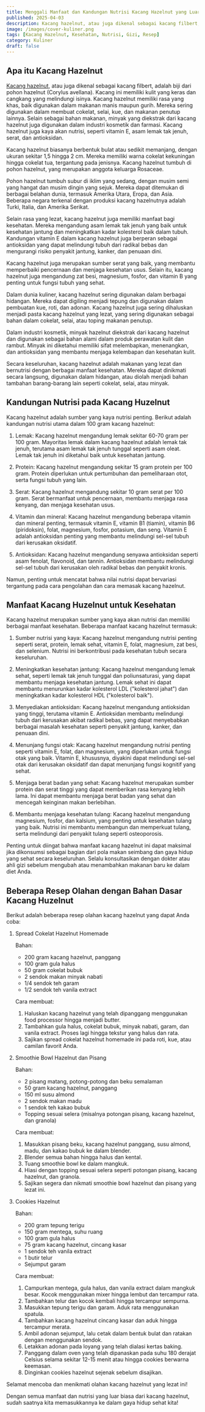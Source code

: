 ```yaml
---
title: Menggali Manfaat dan Kandungan Nutrisi Kacang Hazelnut yang Luar Biasa
published: 2025-04-03
description: Kacang hazelnut, atau juga dikenal sebagai kacang filbert, adalah biji dari pohon hazelnut (Corylus avellana). Kacang ini memiliki kulit yang keras dan cangkang yang melindungi isinya.
image: /images/cover-kuliner.png
tags: [Kacang Hazelnut, Kesehatan, Nutrisi, Gizi, Resep]
category: Kuliner
draft: false
---
```


## Apa itu Kacang Hazelnut 

[Kacang hazelnut](https://id.m.wikipedia.org/wiki/Kacang_bunduk), atau juga dikenal sebagai kacang filbert, adalah biji dari pohon hazelnut (Corylus avellana). Kacang ini memiliki kulit yang keras dan cangkang yang melindungi isinya. Kacang hazelnut memiliki rasa yang khas, baik digunakan dalam makanan manis maupun gurih. Mereka sering digunakan dalam membuat cokelat, selai, kue, dan makanan penutup lainnya. Selain sebagai bahan makanan, minyak yang diekstrak dari kacang hazelnut juga digunakan dalam industri kosmetik dan farmasi. Kacang hazelnut juga kaya akan nutrisi, seperti vitamin E, asam lemak tak jenuh, serat, dan antioksidan.

Kacang hazelnut biasanya berbentuk bulat atau sedikit memanjang, dengan ukuran sekitar 1,5 hingga 2 cm. Mereka memiliki warna cokelat kekuningan hingga cokelat tua, tergantung pada jenisnya. Kacang hazelnut tumbuh di pohon hazelnut, yang merupakan anggota keluarga Rosaceae.

Pohon hazelnut tumbuh subur di iklim yang sedang, dengan musim semi yang hangat dan musim dingin yang sejuk. Mereka dapat ditemukan di berbagai belahan dunia, termasuk Amerika Utara, Eropa, dan Asia. Beberapa negara terkenal dengan produksi kacang hazelnutnya adalah Turki, Italia, dan Amerika Serikat.

Selain rasa yang lezat, kacang hazelnut juga memiliki manfaat bagi kesehatan. Mereka mengandung asam lemak tak jenuh yang baik untuk kesehatan jantung dan meningkatkan kadar kolesterol baik dalam tubuh. Kandungan vitamin E dalam kacang hazelnut juga berperan sebagai antioksidan yang dapat melindungi tubuh dari radikal bebas dan mengurangi risiko penyakit jantung, kanker, dan penuaan dini.

Kacang hazelnut juga merupakan sumber serat yang baik, yang membantu memperbaiki pencernaan dan menjaga kesehatan usus. Selain itu, kacang hazelnut juga mengandung zat besi, magnesium, fosfor, dan vitamin B yang penting untuk fungsi tubuh yang sehat.

Dalam dunia kuliner, kacang hazelnut sering digunakan dalam berbagai hidangan. Mereka dapat digiling menjadi tepung dan digunakan dalam pembuatan kue, roti, dan adonan. Kacang hazelnut juga sering dihaluskan menjadi pasta kacang hazelnut yang lezat, yang sering digunakan sebagai bahan dalam cokelat, selai, atau toping makanan penutup.

Dalam industri kosmetik, minyak hazelnut diekstrak dari kacang hazelnut dan digunakan sebagai bahan alami dalam produk perawatan kulit dan rambut. Minyak ini diketahui memiliki sifat melembapkan, menenangkan, dan antioksidan yang membantu menjaga kelembapan dan kesehatan kulit.

Secara keseluruhan, kacang hazelnut adalah makanan yang lezat dan bernutrisi dengan berbagai manfaat kesehatan. Mereka dapat dinikmati secara langsung, digunakan dalam hidangan, atau diolah menjadi bahan tambahan barang-barang lain seperti cokelat, selai, atau minyak.

## Kandungan Nutrisi pada Kacang Huzelnut

Kacang hazelnut adalah sumber yang kaya nutrisi penting. Berikut adalah kandungan nutrisi utama dalam 100 gram kacang hazelnut:

1. Lemak: Kacang hazelnut mengandung lemak sekitar 60-70 gram per 100 gram. Mayoritas lemak dalam kacang hazelnut adalah lemak tak jenuh, terutama asam lemak tak jenuh tunggal seperti asam oleat. Lemak tak jenuh ini diketahui baik untuk kesehatan jantung.

2. Protein: Kacang hazelnut mengandung sekitar 15 gram protein per 100 gram. Protein diperlukan untuk pertumbuhan dan pemeliharaan otot, serta fungsi tubuh yang lain.

3. Serat: Kacang hazelnut mengandung sekitar 10 gram serat per 100 gram. Serat bermanfaat untuk pencernaan, membantu menjaga rasa kenyang, dan menjaga kesehatan usus.

4. Vitamin dan mineral: Kacang hazelnut mengandung beberapa vitamin dan mineral penting, termasuk vitamin E, vitamin B1 (tiamin), vitamin B6 (piridoksin), folat, magnesium, fosfor, potasium, dan seng. Vitamin E adalah antioksidan penting yang membantu melindungi sel-sel tubuh dari kerusakan oksidatif.

5. Antioksidan: Kacang hazelnut mengandung senyawa antioksidan seperti asam fenolat, flavonoid, dan tannin. Antioksidan membantu melindungi sel-sel tubuh dari kerusakan oleh radikal bebas dan penyakit kronis.

Namun, penting untuk mencatat bahwa nilai nutrisi dapat bervariasi tergantung pada cara pengolahan dan cara memasak kacang hazelnut.

## Manfaat Kacang Huzelnut untuk Kesehatan

Kacang hazelnut merupakan sumber yang kaya akan nutrisi dan memiliki berbagai manfaat kesehatan. Beberapa manfaat kacang hazelnut termasuk:

1. Sumber nutrisi yang kaya: Kacang hazelnut mengandung nutrisi penting seperti serat, protein, lemak sehat, vitamin E, folat, magnesium, zat besi, dan selenium. Nutrisi ini berkontribusi pada kesehatan tubuh secara keseluruhan.

2. Meningkatkan kesehatan jantung: Kacang hazelnut mengandung lemak sehat, seperti lemak tak jenuh tunggal dan poliunsaturasi, yang dapat membantu menjaga kesehatan jantung. Lemak sehat ini dapat membantu menurunkan kadar kolesterol LDL ("kolesterol jahat") dan meningkatkan kadar kolesterol HDL ("kolesterol baik").

3. Menyediakan antioksidan: Kacang hazelnut mengandung antioksidan yang tinggi, terutama vitamin E. Antioksidan membantu melindungi tubuh dari kerusakan akibat radikal bebas, yang dapat menyebabkan berbagai masalah kesehatan seperti penyakit jantung, kanker, dan penuaan dini.

4. Menunjang fungsi otak: Kacang hazelnut mengandung nutrisi penting seperti vitamin E, folat, dan magnesium, yang diperlukan untuk fungsi otak yang baik. Vitamin E, khususnya, diyakini dapat melindungi sel-sel otak dari kerusakan oksidatif dan dapat menunjang fungsi kognitif yang sehat.

5. Menjaga berat badan yang sehat: Kacang hazelnut merupakan sumber protein dan serat tinggi yang dapat memberikan rasa kenyang lebih lama. Ini dapat membantu menjaga berat badan yang sehat dan mencegah keinginan makan berlebihan.

6. Membantu menjaga kesehatan tulang: Kacang hazelnut mengandung magnesium, fosfor, dan kalsium, yang penting untuk kesehatan tulang yang baik. Nutrisi ini membantu membangun dan memperkuat tulang, serta melindungi dari penyakit tulang seperti osteoporosis.

Penting untuk diingat bahwa manfaat kacang hazelnut ini dapat maksimal jika dikonsumsi sebagai bagian dari pola makan seimbang dan gaya hidup yang sehat secara keseluruhan. Selalu konsultasikan dengan dokter atau ahli gizi sebelum mengubah atau menambahkan makanan baru ke dalam diet Anda.

## Beberapa Resep Olahan dengan Bahan Dasar Kacang Huzelnut

Berikut adalah beberapa resep olahan kacang hazelnut yang dapat Anda coba:

1. Spread Cokelat Hazelnut Homemade

   Bahan:

     - 200 gram kacang hazelnut, panggang
     - 100 gram gula halus
     - 50 gram cokelat bubuk
     - 2 sendok makan minyak nabati
     - 1/4 sendok teh garam
     - 1/2 sendok teh vanila extract

   Cara membuat:

     1. Haluskan kacang hazelnut yang telah dipanggang menggunakan food processor hingga menjadi butter.
     2. Tambahkan gula halus, cokelat bubuk, minyak nabati, garam, dan vanila extract. Proses lagi hingga tekstur yang halus dan rata.
     3. Sajikan spread cokelat hazelnut homemade ini pada roti, kue, atau camilan favorit Anda.

2. Smoothie Bowl Hazelnut dan Pisang

   Bahan:

     - 2 pisang matang, potong-potong dan beku semalaman
     - 50 gram kacang hazelnut, panggang
     - 150 ml susu almond
     - 2 sendok makan madu
     - 1 sendok teh kakao bubuk
     - Topping sesuai selera (misalnya potongan pisang, kacang hazelnut, dan granola)

   Cara membuat:

     1. Masukkan pisang beku, kacang hazelnut panggang, susu almond, madu, dan kakao bubuk ke dalam blender.
     2. Blender semua bahan hingga halus dan kental.
     3. Tuang smoothie bowl ke dalam mangkuk.
     4. Hiasi dengan topping sesuai selera seperti potongan pisang, kacang hazelnut, dan granola.
     5. Sajikan segera dan nikmati smoothie bowl hazelnut dan pisang yang lezat ini.

3. Cookies Hazelnut

   Bahan:

     - 200 gram tepung terigu
     - 150 gram mentega, suhu ruang
     - 100 gram gula halus
     - 75 gram kacang hazelnut, cincang kasar
     - 1 sendok teh vanila extract
     - 1 butir telur
     - Sejumput garam

   Cara membuat:

     1. Campurkan mentega, gula halus, dan vanila extract dalam mangkuk besar. Kocok menggunakan mixer hingga lembut dan tercampur rata.
     2. Tambahkan telur dan kocok kembali hingga tercampur sempurna.
     3. Masukkan tepung terigu dan garam. Aduk rata menggunakan spatula.
     4. Tambahkan kacang hazelnut cincang kasar dan aduk hingga tercampur merata.
     5. Ambil adonan sejumput, lalu cetak dalam bentuk bulat dan ratakan dengan menggunakan sendok.
     6. Letakkan adonan pada loyang yang telah dialasi kertas baking.
     7. Panggang dalam oven yang telah dipanaskan pada suhu 180 derajat Celsius selama sekitar 12-15 menit atau hingga cookies berwarna keemasan.
     8. Dinginkan cookies hazelnut sejenak sebelum disajikan.

Selamat mencoba dan menikmati olahan kacang hazelnut yang lezat ini!

Dengan semua manfaat dan nutrisi yang luar biasa dari kacang hazelnut, sudah saatnya kita memasukkannya ke dalam gaya hidup sehat kita!
